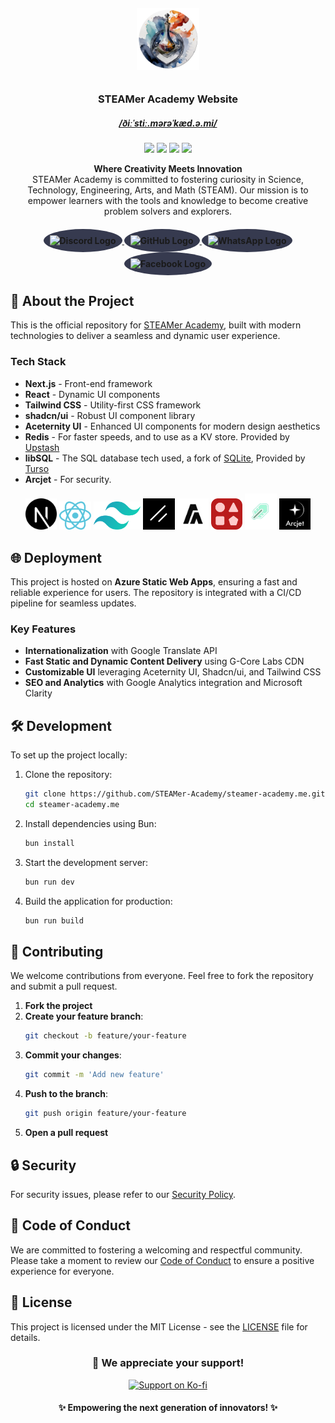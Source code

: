 <h6 align="center">
    <img src="https://raw.githubusercontent.com/STEAMer-Academy/.github/main/profile/20240802_221113_0000.png" alt="STEAMer Academy Logo" class="logo" width="20%">
</h6>

<h3 align="center">STEAMer Academy Website</h3>

<h5 align="center">
  <a href="http://ipa-reader.xyz/?text=%C3%B0i%CB%90%CB%88sti%CB%90.m%C9%99r%C9%99%CB%88k%C3%A6d.%C9%99.mi">/ðiːˈstiː.mərəˈkæd.ə.mi/</a>
</h5>

<p align="center">
    <a href="https://github.com/STEAMer-Academy/steamer-academy.me/stargazers"><img src="https://img.shields.io/github/stars/steamer-academy/steamer-academy.me?colorA=363a4f&colorB=b7bdf8&style=for-the-badge"></a>
    <a href="https://discord.gg/HNhjQAfq9U"><img src="https://img.shields.io/discord/1225805405578596352?style=for-the-badge&color=c6a0f6&labelColor=363a4f&logo=discord&logoColor=cad3f5"></a>
    <a href="https://github.com/steamer-academy/steamer-academy.me/issues"><img src="https://img.shields.io/github/issues/steamer-academy/steamer-academy.me?colorA=363a4f&colorB=f5a97f&style=for-the-badge"></a>
    <a href="https://github.com/STEAMer-Academy/steamer-academy.me/blob/main/LICENSE"><img src="https://img.shields.io/static/v1.svg?style=for-the-badge&label=License&message=MIT&logoColor=d9e0ee&colorA=363a4f&colorB=b7bdf8"></a>
</p>

<p align="center">
    <b>Where Creativity Meets Innovation</b><br>
    STEAMer Academy is committed to fostering curiosity in Science, Technology, Engineering, Arts, and Math (STEAM). Our mission is to empower learners with the tools and knowledge to become creative problem solvers and explorers.
</p>

<h4 align="center">
    <a href="https://discord.gg/HNhjQAfq9U">
        <span style="background-color: #363a4f; padding: 10px; border-radius: 50%; display: inline-block;">
            <img src="https://api.iconify.design/fa6-brands/discord.svg?color=%23cad3f5" alt="Discord Logo" width="32" height="32">
        </span>
    </a>
    <a href="https://github.com/steamer-academy">
        <span style="background-color: #363a4f; padding: 10px; border-radius: 50%; display: inline-block;">
            <img src="https://api.iconify.design/fa6-brands/github.svg?color=%23cad3f5" alt="GitHub Logo" width="32" height="32">
        </span>
    </a>
    <a href="https://whatsapp.com/channel/0029VaM5E3V1NCrcgLXjKN43">
        <span style="background-color: #363a4f; padding: 10px; border-radius: 50%; display: inline-block;">
            <img src="https://api.iconify.design/fa6-brands/whatsapp.svg?color=%23cad3f5" alt="WhatsApp Logo" width="32" height="32">
        </span>
    </a>
    <!--     <a href="https://twitter.com/intent/tweet?text=Check%20out%20STEAMer%20Academy!&url=https://www.steameracademy.me">
        <span style="background-color: #363a4f; padding: 10px; border-radius: 50%; display: inline-block;">
            <img src="https://api.iconify.design/fa6-brands/twitter.svg?color=%23cad3f5" alt="Twitter Logo" width="32" height="32">
        </span>
    </a> -->
    <a href="https://www.facebook.com/profile.php?id=61567677111933&mibextid=kFxxJD">
        <span style="background-color: #363a4f; padding: 10px; border-radius: 50%; display: inline-block;">
            <img src="https://api.iconify.design/fa6-brands/facebook.svg?color=%23cad3f5" alt="Facebook Logo" width="32" height="32">
        </span>
    </a>
</h4>

## 🚀 About the Project

This is the official repository for [STEAMer Academy](https://www.steameracademy.me), built with modern technologies to deliver a seamless and dynamic user experience.

### Tech Stack

- **Next.js** - Front-end framework
- **React** - Dynamic UI components
- **Tailwind CSS** - Utility-first CSS framework
- **shadcn/ui** - Robust UI component library
- **Aceternity UI** - Enhanced UI components for modern design aesthetics
- **Redis** - For faster speeds, and to use as a KV store. Provided by [Upstash](https://upstash.com/)
- **libSQL** - The SQL database tech used, a fork of [SQLite](https://www.sqlite.org), Provided by [Turso](https://turso.tech)
- **Arcjet** - For security.

<p align="center">
    <a href="https://nextjs.org/"><img src="https://raw.githubusercontent.com/STEAMer-Academy/steamer-academy.me/refs/heads/main/public/nextjs.png" width="10%"/></a>
    <a href="https://react.dev/"><img src="https://raw.githubusercontent.com/STEAMer-Academy/steamer-academy.me/refs/heads/main/public/reactlogo.png" width="10%"/></a>
    <a href="https://tailwindcss.com/"><img src="https://raw.githubusercontent.com/STEAMer-Academy/steamer-academy.me/refs/heads/main/public/tailwind-css.svg" width="15%"/></a>
    <a href="https://ui.shadcn.com/"><img src="https://raw.githubusercontent.com/STEAMer-Academy/steamer-academy.me/refs/heads/main/public/shadcn-ui.png" width="10%"/></a>
    <a href="https://ui.aceternity.com"><img src="https://raw.githubusercontent.com/STEAMer-Academy/steamer-academy.me/refs/heads/main/public/aceternity.webp" width="10%"/></a>
    <a href="https://redis.io"><img src="https://github.com/STEAMer-Academy/steamer-academy.me/blob/main/public/redis-icon.png?raw=true" width="10%"/></a>
    <a href="https://turso.tech/libsql"><img src="https://github.com/STEAMer-Academy/steamer-academy.me/blob/dev/public/libsql-logo.png?raw=true" width="10%"/></a>
    <a href="https://arcjet.com"><img src="https://github.com/STEAMer-Academy/steamer-academy.me/blob/main/public/arcjet.png?raw=true" width="10%"/></a>
</p>

## 🌐 Deployment

This project is hosted on **Azure Static Web Apps**, ensuring a fast and reliable experience for users. The repository is integrated with a CI/CD pipeline for seamless updates.

### Key Features

- **Internationalization** with Google Translate API
- **Fast Static and Dynamic Content Delivery** using G-Core Labs CDN
- **Customizable UI** leveraging Aceternity UI, Shadcn/ui, and Tailwind CSS
- **SEO and Analytics** with Google Analytics integration and Microsoft Clarity

## 🛠️ Development

To set up the project locally:

1. Clone the repository:
   ```bash
   git clone https://github.com/STEAMer-Academy/steamer-academy.me.git
   cd steamer-academy.me
   ```
1. Install dependencies using Bun:
   ```bash
   bun install
   ```
1. Start the development server:
   ```bash
   bun run dev
   ```
1. Build the application for production:
   ```bash
   bun run build
   ```

## 📄 Contributing

We welcome contributions from everyone. Feel free to fork the repository and submit a pull request.

1. **Fork the project**
1. **Create your feature branch**:
   ```bash
   git checkout -b feature/your-feature
   ```
1. **Commit your changes**:
   ```bash
   git commit -m 'Add new feature'
   ```
1. **Push to the branch**:
   ```bash
   git push origin feature/your-feature
   ```
1. **Open a pull request**

## 🔒 Security

For security issues, please refer to our [Security Policy](./SECURITY.md).

## 🤝 Code of Conduct

We are committed to fostering a welcoming and respectful community. Please take a moment to review our [Code of Conduct](./CODE_OF_CONDUCT.md) to ensure a positive experience for everyone.

## 📜 License

This project is licensed under the MIT License - see the [LICENSE](./LICENSE) file for details.

<h3 align="center">💖 We appreciate your support!</h3>
<p align="center">
  <a href="https://ko-fi.com/R6R212100L"><img src="https://ko-fi.com/img/githubbutton_sm.svg" alt="Support on Ko-fi"></a>
</p>

<h4 align="center">
    ✨ Empowering the next generation of innovators! ✨
</h4>

